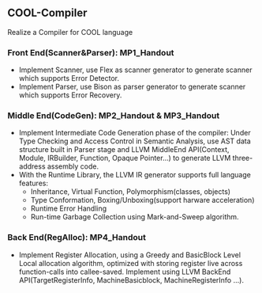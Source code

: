 ## COOL-Compiler
Realize a Compiler for COOL language

### Front End(Scanner&Parser): MP1_Handout
- Implement Scanner, use Flex as scanner generator to generate scanner which supports Error Detector. 
- Implement Parser, use Bison as parser generator to generate scanner which supports Error Recovery.

### Middle End(CodeGen): MP2_Handout & MP3_Handout
- Implement Intermediate Code Generation phase of the compiler: Under Type Checking and Access Control in Semantic Analysis, use AST data structure built in Parser stage and LLVM MiddleEnd API(Context, Module, IRBuilder, Function, Opaque Pointer...) to generate LLVM three-address assembly code.
- With the Runtime Library, the LLVM IR generator supports full language features:
  - Inheritance, Virtual Function, Polymorphism(classes, objects) 
  - Type Conformation, Boxing/Unboxing(support harware acceleration)
  - Runtime Error Handling
  - Run-time Garbage Collection using Mark-and-Sweep algorithm.

### Back End(RegAlloc): MP4_Handout
  - Implement Register Allocation, using a Greedy and BasicBlock Level Local allocation algorithm, optimized with storing register live across function-calls into callee-saved. Implement using LLVM BackEnd API(TargetRegisterInfo, MachineBasicblock, MachineRegisterInfo ...).

